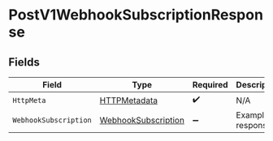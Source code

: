 # PostV1WebhookSubscriptionResponse


## Fields

| Field                                                                 | Type                                                                  | Required                                                              | Description                                                           |
| --------------------------------------------------------------------- | --------------------------------------------------------------------- | --------------------------------------------------------------------- | --------------------------------------------------------------------- |
| `HttpMeta`                                                            | [HTTPMetadata](../../Models/Components/HTTPMetadata.md)               | :heavy_check_mark:                                                    | N/A                                                                   |
| `WebhookSubscription`                                                 | [WebhookSubscription](../../Models/Components/WebhookSubscription.md) | :heavy_minus_sign:                                                    | Example response                                                      |